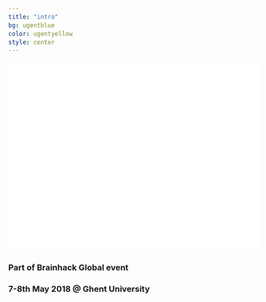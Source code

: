 ```yaml
---
title: "intro"
bg: ugentblue
color: ugentyellow
style: center
---
```


![logo](img/logo_test.png)

### Part of Brainhack Global  event

### 7-8th May 2018 @  Ghent University 

